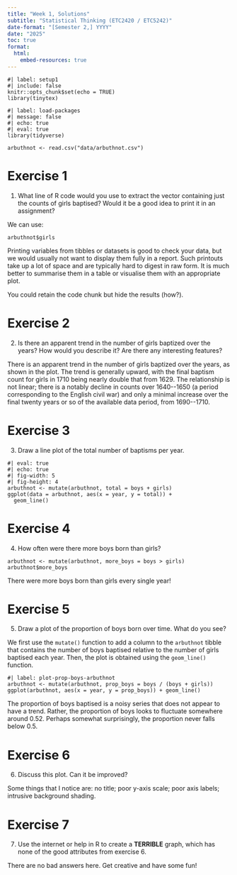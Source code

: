 ```yaml
---
title: "Week 1, Solutions"
subtitle: "Statistical Thinking (ETC2420 / ETC5242)"
date-format: "[Semester 2,] YYYY"
date: "2025"
toc: true
format:
  html:
    embed-resources: true
---
```


```{r}
#| label: setup1
#| include: false
knitr::opts_chunk$set(echo = TRUE)
library(tinytex)
```

```{r}
#| label: load-packages
#| message: false
#| echo: true
#| eval: true
library(tidyverse)

arbuthnot <- read.csv("data/arbuthnot.csv")
```

# Exercise 1

1.  What line of R code would you use to extract the vector containing just the
    counts of girls baptised? Would it be a good idea to print it in an
    assignment?

We can use:

```{r}
arbuthnot$girls
```

Printing variables from tibbles or datasets is good to check your data, but we
would usually not want to display them fully in a report. Such printouts take
up a lot of space and are typically hard to digest in raw form. It is much
better to summarise them in a table or visualise them with an appropriate plot.

You could retain the code chunk but hide the results (how?).

# Exercise 2

2.  Is there an apparent trend in the number of girls baptized over the years?
    How would you describe it? Are there any interesting features?

There is an apparent trend in the number of girls baptized over the years, as
shown in the plot. The trend is generally upward, with the final baptism count
for girls in 1710 being nearly double that from 1629. The relationship is not
linear; there is a notably decline in counts over 1640--1650 (a period
corresponding to the English civil war) and only a minimal increase over the
final twenty years or so of the available data period, from 1690--1710.

# Exercise 3

3.  Draw a line plot of the total number of baptisms per year.

```{r}
#| eval: true
#| echo: true
#| fig-width: 5
#| fig-height: 4
arbuthnot <- mutate(arbuthnot, total = boys + girls)
ggplot(data = arbuthnot, aes(x = year, y = total)) + 
  geom_line()
```

# Exercise 4

4.  How often were there more boys born than girls?

```{r}
arbuthnot <- mutate(arbuthnot, more_boys = boys > girls)
arbuthnot$more_boys
```

There were more boys born than girls every single year!

# Exercise 5

5.  Draw a plot of the proportion of boys born over time. What do you see?

We first use the `mutate()` function to add a column to the `arbuthnot` tibble
that contains the number of boys baptised relative to the number of girls
baptised each year. Then, the plot is obtained using the `geom_line()`
function.

```{r}
#| label: plot-prop-boys-arbuthnot
arbuthnot <- mutate(arbuthnot, prop_boys = boys / (boys + girls))
ggplot(arbuthnot, aes(x = year, y = prop_boys)) + geom_line()
```

The proportion of boys baptised is a noisy series that does not appear to have
a trend. Rather, the proportion of boys looks to fluctuate somewhere around
0.52. Perhaps somewhat surprisingly, the proportion never falls below 0.5.

# Exercise 6

6.  Discuss this plot. Can it be improved?

Some things that I notice are: no title; poor y-axis scale; poor axis labels;
intrusive background shading.

# Exercise 7

7.  Use the internet or help in R to create a **TERRIBLE** graph, which has
    none of the good attributes from exercise 6.

There are no bad answers here. Get creative and have some fun!
